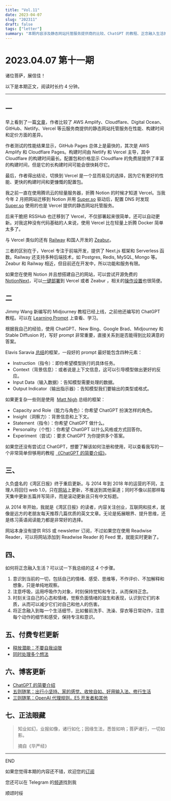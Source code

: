 ```yaml
---
title: "Vol.11"
date: 2023-04-07
slug: "202311"
draft: false
tags: ["letter"]
summary: "本期内容涉及静态网站托管服务提供商的比较、ChatGPT 的教程、正念融入生活的方法等。"
---
```


# 2023.04.07 第十一期

诸位菩萨，展信佳！

以下是本期正文，阅读时长约 4 分钟。

---

## 一

早上看到了一篇[文章](https://kevquirk.com/comparing-static-site-hosts-best-host-for-a-static-site/)，作者比较了 AWS Amplify、Cloudflare、Digital Ocean、GitHub、Netlify、Vercel 等云服务商提供的静态网站托管服务在性能、构建时间和定价方面的差异。

作者测试的性能结果显示，GitHub Pages 总体上是最快的，其次是 AWS Amplify 和 Cloudflare Pages。构建时间由 Netlify 和 Vercel 主导，其中 Cloudflare 的构建时间最长。配置包和价格显示 Cloudflare 的免费层提供了丰富的构建时间，但是它的长构建时间可能会很快耗尽它。

最后，作者得出结论，切换到 Vercel 是一个显而易见的选择，因为它有更好的性能、更快的构建时间和更慷慨的配置包。

我之前一直在使用腾讯云的轻量服务器，折腾 Notion 的时候才知道 Vercel。当我今年 2 月把网站迁移到 Notion 并用 [Super.so](http://super.so/) 驱动后，配置 DNS 时发现 [Super.so](http://super.so/) 使用的也是 Vercel 提供的静态网站托管服务。

后来干脆把 RSSHub 也迁移到了 Vercel，不仅部署起来很简单，还可以自动更新。对我这种没有代码基础的人来说，使用 Vercel 比在轻量上折腾 Docker 简单太多了。

与 Vercel 类似的还有 [Railway](https://railway.app/) 和国人开发的 [Zeabur](https://zeabur.com/zh-CN)。

三者的区别在于，Vercel 专注于前端开发，提供了 Next.js 框架和 Serverless 函数。Railway 还支持多种后端技术，如 Postgres, Redis, MySQL, Mongo 等。Zeabur 和 Railway 相近，但目前还在开发中，所以功能和服务有限。

如果您在使用 Notion 并且想搭建自己的网站，可以尝试开源免费的 [NotionNext](https://github.com/tangly1024/NotionNext)，可以[一键部署](https://tangly1024.com/article/notion-next)到 Vercel 或者 Zeabur ，相关的[操作设置](https://tangly1024.com/article/notion-next-guide)也很简便。

## 二

Jimmy Wang 新编写的 Midjourney 教程已经上线，之前他还编写的 ChatGPT 教程。可以在 [Learning Prompt](https://learningprompt.wiki/docs) 上查看、学习。

根据我自己的经验，使用 ChatGPT、New Bing、Google Brad、Midjourney 和 Stable Diffusion 时，写好 prompt 非常重要，直接关系到是否能得到比较满意的答案。

Elavis Saravia [总结](https://github.com/dair-ai/Prompt-Engineering-Guide/blob/main/guides/prompts-intro.md)的框架，一段好的 prompt 最好能包含四种元素：

- Instruction（指令）：即你希望模型执行的具体任务。
- Context（背景信息）：或者说是上下文信息，这可以引导模型做出更好的反应。
- Input Data（输入数据）：告知模型需要处理的数据。
- Output Indicator（输出指示器）：告知模型我们要输出的类型或格式。

如果更复杂一些则是使用  [Matt Nigh](https://github.com/mattnigh/ChatGPT3-Free-Prompt-List) 总结的框架：

- Capacity and Role（能力与角色）：你希望 ChatGPT 扮演怎样的角色。
- Insight（洞察力）：背景信息和上下文。
- Statement（指令）：你希望 ChatGPT 做什么。
- Personality（个性）：你希望 ChatGPT 以什么风格或方式回答你。
- Experiment（尝试）：要求 ChatGPT 为你提供多个答案。

如果您还没有尝试过 ChatGPT，想要了解该如何注册和使用，可以查看我写的一个非常简单但够用的教程 [《ChatGPT 的简要介绍》](https://justgoidea.com/posts/2023-020)。

## 三、

久负盛名的《湾区日报》终于重启更新。与 2014 年到 2018 年的运营的不同，主理人将回归 web 1.0，只在[网站](https://www.wanqu.co/)上更新，不推送到其他渠道；同时不像以前那样每天集中更新五篇并写简评，而是滚动更新且只有中文标题。

从 2014 年开始，我就是《湾区日报》的读者，内容关注创业，互联网和技术，就像是远方的老朋友每天推荐几篇优质的英文文章。无论是拓展眼界、提升思维，还是练习英语阅读能力都是非常好的选择。

网站本身没有提供 RSS 或 newsletter 订阅，不过如果您在使用 Readwise Reader，可以将网站添加到 Readwise Reader 的 Feed 里，就能实时更新了。

## 四、

如何将正念融入生活？可以试一下我总结的这 4 个步骤。

1. 意识到当前的一切，包括自己的情绪、感受、思维等，不作评价、不加解释和想象，只是单纯地观察。
2. 注意呼吸，运用呼吸作为对象，时刻保持觉知和专注，从而保持正念。
3. 时刻关注自己的心态和情绪，觉察负面情绪的滋生和表现，认识到它们的本质，从而可以减少它们对自己和他人的伤害。
4. 将正念融入到每一个生活细节，比如餐前洗手、洗澡、穿衣等日常动作，注意每个动作的细节和感受，保持专注和意识。

## 五、付费专栏更新

- [释放潜能：不要自我设限](https://xiaobot.net/post/22cfdc2b-26ad-4f8b-a2c0-5bf73ff1b9d0)
- [同时处理多个想法](https://xiaobot.net/post/46ee7491-67b5-479c-a242-bbd7c116ea09)

## 六、博客更新

- [ChatGPT 的简要介绍](https://justgoidea.com/posts/2023-020)
- [五则随笔：出行小坚持、家的感觉、收放自如、好用输入法、修行生活](https://justgoidea.com/posts/2023-021)
- [三则随笔：OpenAI 代理规则，E5 开发者和其他](https://justgoidea.com/posts/2023-022)

## 七、正法眼藏

> 知业如幻，业报如像，诸行如化；因缘生法，悉皆如响；菩萨诸行，一切如影。
>
>
> 摘自《华严经》
>

---

END

如果您觉得本期的内容还不错，欢迎您的[订阅](https://justgoidea.com/newsletter/)

您还可以在 Telegram 的[频道](https://t.me/justgoidea)找到我

顺颂时绥